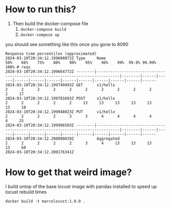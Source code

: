 # How to run this?

1. Then build the docker-compose file
   1. `docker-compose build`
   2. `docker-compose up`

you should see something like this once you gone to 8090

```
Response time percentiles (approximated)
2024-03-10T20:34:12.199600872Z Type     Name                                                                                  50%    66%    75%    80%    90%    95%    98%    99%  99.9% 99.99%   100% # reqs
2024-03-10T20:34:12.199664772Z --------|--------------------------------------------------------------------------------|--------|------|------|------|------|------|------|------|------|------|------|------
2024-03-10T20:34:12.199749493Z GET      v1/hello                                                                                2      2      2      2      2      2      2      2      2      2      2     17
2024-03-10T20:34:12.199781693Z POST     v1/hello                                                                                2      2      2      2      2     13     13     13     13     13     13     18
2024-03-10T20:34:12.199948023Z PUT      v1/hello                                                                                2      2      2      2      3      3      4      4      4      4      4     25
2024-03-10T20:34:12.199996503Z --------|--------------------------------------------------------------------------------|--------|------|------|------|------|------|------|------|------|------|------|------
2024-03-10T20:34:12.200090039Z          Aggregated                                                                              2      2      2      2      2      3      4     13     13     13     13     60
2024-03-10T20:34:12.200176341Z 

```



# How to get that weird image?

I build ontop of the base locust image with pandas installed to speed up locust rebuild times

`docker build -t marcolocust:1.0.0 .`